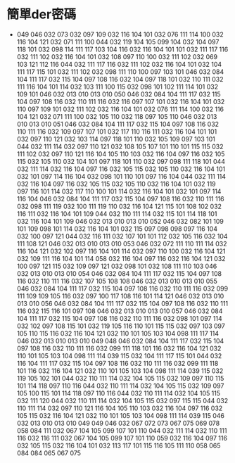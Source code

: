 # 簡單der密碼

- 049 046 032 073 032 097 109 032 116 104 101 032 076 111 114 100 032 116 104 121 032 071 111 100 044 032 119 104 105 099 104 032 104 097 118 101 032 098 114 111 117 103 104 116 032 116 104 101 101 032 111 117 116 032 111 102 032 116 104 101 032 108 097 110 100 032 111 102 032 069 103 121 112 116 044 032 111 117 116 032 111 102 032 116 104 101 032 104 111 117 115 101 032 111 102 032 098 111 110 100 097 103 101 046 032 084 104 111 117 032 115 104 097 108 116 032 104 097 118 101 032 110 111 032 111 116 104 101 114 032 103 111 100 115 032 098 101 102 111 114 101 032 109 101 046 032 013 010 013 010 050 046 032 084 104 111 117 032 115 104 097 108 116 032 110 111 116 032 116 097 107 101 032 116 104 101 032 110 097 109 101 032 111 102 032 116 104 101 032 076 111 114 100 032 116 104 121 032 071 111 100 032 105 110 032 118 097 105 110 046 032 013 010 013 010 051 046 032 084 104 111 117 032 115 104 097 108 116 032 110 111 116 032 109 097 107 101 032 117 110 116 111 032 116 104 101 101 032 097 110 121 032 103 114 097 118 101 110 032 105 109 097 103 101 044 032 111 114 032 097 110 121 032 108 105 107 101 110 101 115 115 032 111 102 032 097 110 121 116 104 105 110 103 032 116 104 097 116 032 105 115 032 105 110 032 104 101 097 118 101 110 032 097 098 111 118 101 044 032 111 114 032 116 104 097 116 032 105 115 032 105 110 032 116 104 101 032 101 097 114 116 104 032 098 101 110 101 097 116 104 044 032 111 114 032 116 104 097 116 032 105 115 032 105 110 032 116 104 101 032 119 097 116 101 114 032 117 110 100 101 114 032 116 104 101 032 101 097 114 116 104 046 032 084 104 111 117 032 115 104 097 108 116 032 110 111 116 032 098 111 119 032 100 111 119 110 032 116 104 121 115 101 108 102 032 116 111 032 116 104 101 109 044 032 110 111 114 032 115 101 114 118 101 032 116 104 101 109 046 032 013 010 013 010 052 046 032 082 101 109 101 109 098 101 114 032 116 104 101 032 115 097 098 098 097 116 104 032 100 097 121 044 032 116 111 032 107 101 101 112 032 105 116 032 104 111 108 121 046 032 013 010 013 010 053 046 032 072 111 110 111 114 032 116 104 121 032 102 097 116 104 101 114 032 097 110 100 032 116 104 121 032 109 111 116 104 101 114 058 032 116 104 097 116 032 116 104 121 032 100 097 121 115 032 109 097 121 032 098 101 032 108 111 110 103 046 032 013 010 013 010 054 046 032 084 104 111 117 032 115 104 097 108 116 032 110 111 116 032 107 105 108 108 046 032 013 010 013 010 055 046 032 084 104 111 117 032 115 104 097 108 116 032 110 111 116 032 099 111 109 109 105 116 032 097 100 117 108 116 101 114 121 046 032 013 010 013 010 056 046 032 084 104 111 117 032 115 104 097 108 116 032 110 111 116 032 115 116 101 097 108 046 032 013 010 013 010 057 046 032 084 104 111 117 032 115 104 097 108 116 032 110 111 116 032 098 101 097 114 032 102 097 108 115 101 032 119 105 116 110 101 115 115 032 097 103 097 105 110 115 116 032 116 104 121 032 110 101 105 103 104 098 111 117 114 046 032 013 010 013 010 049 048 046 032 084 104 111 117 032 115 104 097 108 116 032 110 111 116 032 099 111 118 101 116 032 116 104 121 032 110 101 105 103 104 098 111 114 039 115 032 104 111 117 115 101 044 032 116 104 111 117 032 115 104 097 108 116 032 110 111 116 032 099 111 118 101 116 032 116 104 121 032 110 101 105 103 104 098 111 114 039 115 032 119 105 102 101 044 032 110 111 114 032 104 105 115 032 109 097 110 115 101 114 118 097 110 116 044 032 110 111 114 032 104 105 115 032 109 097 105 100 115 101 114 118 097 110 116 044 032 110 111 114 032 104 105 115 032 111 120 044 032 110 111 114 032 104 105 115 032 097 115 115 044 032 110 111 114 032 097 110 121 116 104 105 110 103 032 116 104 097 116 032 105 115 032 116 104 121 032 110 101 105 103 104 098 111 114 039 115 046 032 013 010 013 010 049 049 046 032 067 072 073 067 075 069 078 058 084 111 032 067 104 105 099 107 101 110 044 032 111 114 032 110 111 116 032 116 111 032 067 104 105 099 107 101 110 059 032 116 104 097 116 032 105 115 032 116 104 101 032 113 117 101 115 116 105 111 110 058 065 084 084 065 067 075

